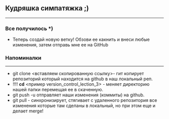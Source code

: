 ## Кудряшка симпатяжка ;)
___
### Все получилось *)

* Теперь создай новую ветку! Обзови ее какнить и внеси любые изменения, затем отправь мне ее на GitHub
### Напоминалки
___  
* git clone <вставляем скопированную ссылку>- гит копирует репозиторий который находится на github в наш  локальный реп.
* !!!! **cd** <пример version_control_lection_3> - меняет директорию нашей папки перемещая ее в скаченную.
* git push -u  отправляет наши изменения (коммиты) на github.
* git pull - синхронизирует, стягивает с удаленного репозитория все изменения которые там сделаны в локальный, но при этом еще и делает merge!